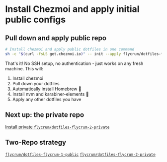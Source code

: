# Install Chezmoi and apply initial public configs

## Pull down and apply public repo

```bash
# Install chezmoi and apply public dotfiles in one command
sh -c "$(curl -fsLS get.chezmoi.io)" -- init --apply flycrum/dotfiles-flycrum-1-public
```

That's it! No SSH setup, no authentication - just works on any fresh machine. This will:

1. Install chezmoi
2. Pull down your dotfiles
3. Automatically install Homebrew 🍺
4. Install nvm and karabiner-elements 🔧
5. Apply any other dotfiles you have

## Next up: the private repo

[Install private `flycrum/dotfiles-flycrum-2-private`](./𝚉-readme-chezmoi-2-install-existing-private.md)

## Two-Repo strategy

[`flycrum/dotfiles-flycrum-1-public`](./𝚉-readme-chezmoi-dotfiles-flycrum-1-public.md)
[`flycrum/dotfiles-flycrum-2-private`](./𝚉-readme-chezmoi-dotfiles-flycrum-2-private.md)